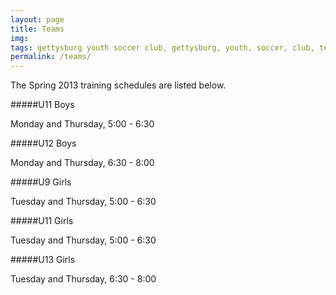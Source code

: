 ```yaml
---
layout: page
title: Teams
img: 
tags: gettysburg youth soccer club, gettysburg, youth, soccer, club, teams
permalink: /teams/
---
```

The Spring 2013 training schedules are listed below.

#####U11 Boys

Monday and Thursday, 5:00 - 6:30

#####U12 Boys

Monday and Thursday, 6:30 - 8:00

#####U9 Girls

Tuesday and Thursday, 5:00 - 6:30

#####U11 Girls

Tuesday and Thursday, 5:00 - 6:30

#####U13 Girls

Tuesday and Thursday, 6:30 - 8:00
